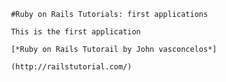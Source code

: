      #Ruby on Rails Tutorials: first applications

     This is the first application

     [*Ruby on Rails Tutorail by John vasconcelos*]

     (http://railstutorial.com/)
     
